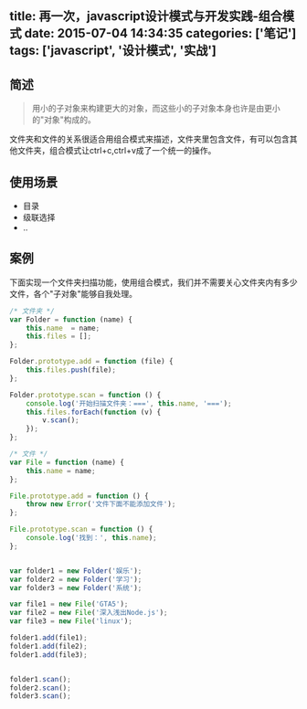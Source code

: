 title: 再一次，javascript设计模式与开发实践-组合模式
date: 2015-07-04 14:34:35
categories: ['笔记']
tags: ['javascript', '设计模式', '实战']
---

## 简述
> 用小的子对象来构建更大的对象，而这些小的子对象本身也许是由更小的"对象"构成的。

文件夹和文件的关系很适合用组合模式来描述，文件夹里包含文件，有可以包含其他文件夹，组合模式让ctrl+c,ctrl+v成了一个统一的操作。

## 使用场景
* 目录
* 级联选择
* ..

## 案例

<!-- more -->

下面实现一个文件夹扫描功能，使用组合模式，我们并不需要关心文件夹内有多少文件，各个"子对象"能够自我处理。

```js
/* 文件夹 */
var Folder = function (name) {
    this.name  = name;
    this.files = [];
};

Folder.prototype.add = function (file) {
    this.files.push(file);
};

Folder.prototype.scan = function () {
    console.log('开始扫描文件夹：===', this.name, '===');
    this.files.forEach(function (v) {
        v.scan();
    });
};

/* 文件 */
var File = function (name) {
    this.name = name;
};

File.prototype.add = function () {
    throw new Error('文件下面不能添加文件');
};

File.prototype.scan = function () {
    console.log('找到：', this.name);
};


var folder1 = new Folder('娱乐');
var folder2 = new Folder('学习');
var folder3 = new Folder('系统');

var file1 = new File('GTA5');
var file2 = new File('深入浅出Node.js');
var file3 = new File('linux');

folder1.add(file1);
folder1.add(file2);
folder1.add(file3);


folder1.scan();
folder2.scan();
folder3.scan();
```